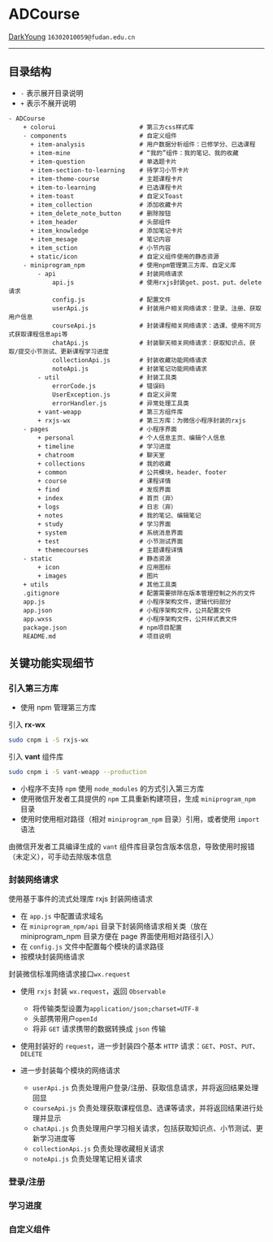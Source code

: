# ADCourse

[DarkYoung](https://github.com/DarkYoung) `16302010059@fudan.edu.cn`

---


## 目录结构

- `-` 表示展开目录说明
- `+` 表示不展开说明

```
- ADCourse
    + colorui                       # 第三方css样式库
    - components                    # 自定义组件
      + item-analysis               # 用户数据分析组件：已修学分、已选课程
      + item-mine                   # “我的”组件：我的笔记、我的收藏
      + item-question               # 单选题卡片
      + item-section-to-learning    # 待学习小节卡片
      + item-theme-course           # 主题课程卡片
      + item-to-learning            # 已选课程卡片
      + item-toast                  # 自定义Toast
      + item_collection             # 添加收藏卡片
      + item_delete_note_button     # 删除按钮
      + item_header                 # 头部组件
      + item_knowledge              # 添加笔记卡片
      + item_mesage                 # 笔记内容 
      + item_sction                 # 小节内容
      + static/icon                 # 自定义组件使用的静态资源
    - miniprogram_npm               # 使用npm管理第三方库、自定义库
        - api                       # 封装网络请求
            api.js                  # 使用rxjs封装get、post、put、delete请求
            config.js               # 配置文件
            userApi.js              # 封装用户相关网络请求：登录、注册、获取用户信息
            courseApi.js            # 封装课程相关网络请求：选课、使用不同方式获取课程信息api等
            chatApi.js              # 封装聊天相关网络请求：获取知识点、获取/提交小节测试、更新课程学习进度
            collectionApi.js        # 封装收藏功能网络请求
            noteApi.js              # 封装笔记功能网络请求
        - util                      # 封装工具类
            errorCode.js            # 错误码
            UserException.js        # 自定义异常
            errorHandler.js         # 异常处理工具类
        + vant-weapp                # 第三方组件库
        + rxjs-wx                   # 第三方库：为微信小程序封装的rxjs
    - pages                         # 小程序界面
        + personal                  # 个人信息主页、编辑个人信息
        + timeline                  # 学习进度
        + chatroom                  # 聊天室
        + collections               # 我的收藏
        + common                    # 公共模块，header、footer
        + course                    # 课程详情
        + find                      # 发现界面
        + index                     # 首页（弃）
        + logs                      # 日志（弃）
        + notes                     # 我的笔记、编辑笔记
        + study                     # 学习界面
        + system                    # 系统消息界面
        + test                      # 小节测试界面
        + themecourses              # 主题课程详情
    - static                        # 静态资源
        + icon                      # 应用图标
        + images                    # 图片
    + utils                         # 其他工具类
    .gitignore                      # 配置需要排除在版本管理控制之外的文件
    app.js                          # 小程序架构文件，逻辑代码部分
    app.json                        # 小程序架构文件，公共配置文件
    app.wxss                        # 小程序架构文件，公共样式表文件
    package.json                    # npm项目配置
    README.md                       # 项目说明

```

## 关键功能实现细节
### 引入第三方库

* 使用 npm 管理第三方库

引入 **rx-wx** 
```bash
sudo cnpm i -S rxjs-wx
```

引入 **vant** 组件库
```bash
sudo cnpm i -S vant-weapp --production
```

* 小程序不支持 `npm` 使用 `node_modules` 的方式引入第三方库
* 使用微信开发者工具提供的 `npm` 工具重新构建项目，生成 `miniprogram_npm` 目录
* 使用时使用相对路径（相对 `miniprogram_npm` 目录）引用，或者使用 `import`语法

由微信开发者工具编译生成的 `vant` 组件库目录包含版本信息，导致使用时报错（未定义），可手动去除版本信息


### 封装网络请求

使用基于事件的流式处理库 rxjs 封装网络请求
* 在 `app.js` 中配置请求域名
* 在 `miniprogram_npm/api` 目录下封装网络请求相关类（放在 miniprogram_npm 目录方便在 page 界面使用相对路径引入）
* 在 `config.js` 文件中配置每个模块的请求路径
* 按模块封装网络请求

封装微信标准网络请求接口`wx.request`
* 使用 `rxjs` 封装 `wx.request`，返回 `Observable`
    * 将传输类型设置为`application/json;charset=UTF-8`
    * 头部携带用户`openId`
    * 将非 `GET` 请求携带的数据转换成 `json` 传输
    
* 使用封装好的 `request`，进一步封装四个基本 `HTTP` 请求：`GET`、`POST`、`PUT`、`DELETE`

* 进一步封装每个模块的网络请求
    * `userApi.js` 负责处理用户登录/注册、获取信息请求，并将返回结果处理回显
    * `courseApi.js` 负责处理获取课程信息、选课等请求，并将返回结果进行处理并显示
    * `chatApi.js` 负责处理用户学习相关请求，包括获取知识点、小节测试、更新学习进度等
    * `collectionApi.js` 负责处理收藏相关请求
    * `noteApi.js` 负责处理笔记相关请求

### 登录/注册


### 学习进度


### 自定义组件



